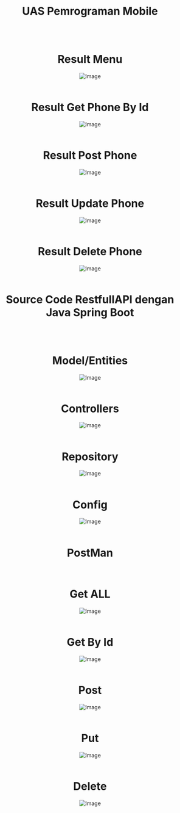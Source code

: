<div align="center">
  <h1>UAS Pemrograman Mobile</h1>
  <br>
</div>

<div align="center">
  <br>
  <h1>Result Menu</h1>
  <img src="main.jpg" alt="Image">
</div>

<div align="center">
  <br>
  <h1>Result Get Phone By Id</h1>
  <img src="result get phone by id.jpg" alt="Image">
</div>

<div align="center">
  <br>
  <h1>Result Post Phone</h1>
  <img src="result create phone.jpg" alt="Image">
</div>

<div align="center">
  <br>
  <h1>Result Update Phone</h1>
  <img src="result update phone.jpg" alt="Image">
</div>

<div align="center">
  <br>
  <h1>Result Delete Phone</h1>
  <img src="result delete phone by id.jpg" alt="Image">
</div>

<div align="center">
  <br>
  <h1>Source Code RestfullAPI dengan Java Spring Boot</h1>
  <br>
</div>

<div align="center">
  <br>
  <h1>Model/Entities</h1>
  <img src="model.png" alt="Image">
</div>

<div align="center">
  <br>
  <h1>Controllers</h1>
  <img src="controllers.png" alt="Image">
</div>

<div align="center">
  <br>
  <h1>Repository</h1>
  <img src="repository.png" alt="Image">
</div>

<div align="center">
  <br>
  <h1>Config</h1>
  <img src="config.png" alt="Image">
</div>


<div align="center">
  <br>
  <h1>PostMan</h1>
</div>

<div align="center">
  <br>
  <h1>Get ALL</h1>
  <img src="get all.png" alt="Image">
</div>

<div align="center">
  <br>
  <h1>Get By Id</h1>
  <img src="get By Id.png" alt="Image">
</div>

<div align="center">
  <br>
  <h1>Post</h1>
  <img src="post.png" alt="Image">
</div>

<div align="center">
  <br>
  <h1>Put</h1>
  <img src="put.png" alt="Image">
</div>

<div align="center">
  <br>
  <h1>Delete</h1>
  <img src="delete.png" alt="Image">
</div>



